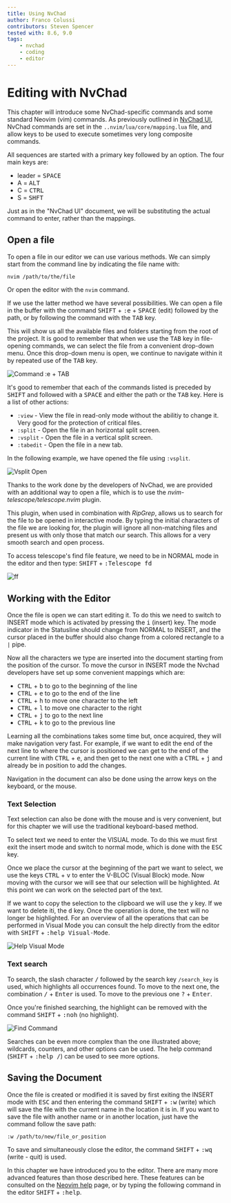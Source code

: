 ```yaml
---
title: Using NvChad
author: Franco Colussi
contributors: Steven Spencer
tested with: 8.6, 9.0
tags:
    - nvchad
    - coding
    - editor
---
```


# Editing with NvChad

This chapter will introduce some NvChad-specific commands and some standard Neovim (vim) commands.  As previously outlined in [NvChad UI](./nvchad_ui.md), NvChad commands are set in the `..nvim/lua/core/mapping.lua` file, and allow keys to be used to execute sometimes very long composite commands. 

All sequences are started with a primary key followed by an option. The four main keys are:

* leader = <kbd>SPACE</kbd>
* A = <kbd>ALT</kbd>
* C = <kbd>CTRL</kbd>
* S = <kbd>SHFT</kbd>

Just as in the "NvChad UI" document, we will be substituting the actual command to enter, rather than the mappings.

## Open a file

To open a file in our editor we can use various methods. We can simply start from the command line by indicating the file name with:

```bash
nvim /path/to/the/file
```

Or open the editor with the `nvim` command.

If we use the latter method we have several possibilities. We can open a file in the buffer with the command <kbd>SHIFT</kbd> + <kbd>:e</kbd> + <kbd>SPACE</kbd> (edit) followed by the path, or by following the command with the <kbd>TAB</kbd> key. 

This will show us all the available files and folders starting from the root of the project. It is good to remember that when we use the <kbd>TAB</kbd> key in file-opening commands, we can select the file from a convenient drop-down menu. Once this drop-down menu is open, we continue to navigate within it by repeated use of the <kbd>TAB</kbd> key.

![Command :e + TAB](../images/e_tab_command.png) 

It's good to remember that each of the commands listed is preceded by <kbd>SHIFT</kbd> and followed with a <kbd>SPACE</kbd> and either the path or the <kbd>TAB</kbd> key. Here is a list of other actions:

* `:view` - View the file in read-only mode without the abilitiy to change it. Very good for the protection of critical files.
* `:split` - Open the file in an horizontal split screen.
* `:vsplit` - Open the file in  a vertical split screen.
* `:tabedit` - Open the file in a new tab.

In the following example, we have opened the file using `:vsplit`.

![Vsplit Open](../images/vsplit_open.png)

Thanks to the work done by the developers of NvChad, we are provided with an additional way to open a file, which is to use the *nvim-telescope/telescope.nvim* plugin. 

This plugin, when used in combination with *RipGrep*, allows us to search for the file to be opened in interactive mode. By typing the initial characters of the file we are looking for, the plugin will ignore all non-matching files and present us with only those that match our search. This allows for a very smooth search and open process.

To access telescope's find file feature, we need to be in NORMAL mode in the editor and then type: <kbd>SHIFT</kbd> + <kbd>:Telescope fd</kbd>

![<leader>ff](../images/leader_ff.png) 

## Working with the Editor

Once the file is open we can start editing it. To do this we need to switch to INSERT mode which is activated by pressing the <kbd>i</kbd> (insert) key. The mode indicator in the Statusline should change from NORMAL to INSERT, and the cursor placed in the buffer should also change from a colored rectangle to a `|` pipe. 

Now all the characters we type are inserted into the document starting from the position of the cursor. To move the cursor in INSERT mode the Nvchad developers have set up some convenient mappings which are:

- <kbd>CTRL</kbd> + <kbd>b</kbd> to go to the beginning of the line
- <kbd>CTRL</kbd> + <kbd>e</kbd> to go to the end of the line
- <kbd>CTRL</kbd> + <kbd>h</kbd> to move one character to the left
- <kbd>CTRL</kbd> + <kbd>l</kbd> to move one character to the right
- <kbd>CTRL</kbd> + <kbd>j</kbd> to go to the next line
- <kbd>CTRL</kbd> + <kbd>k</kbd> to go to the previous line

Learning all the combinations takes some time but, once acquired, they will make navigation very fast. For example, if we want to edit the end of the next line to where the cursor is positioned we can get to the end of the current line with <kbd>CTRL</kbd> + <kbd>e</kbd>, and then get to the next one with a <kbd>CTRL</kbd> + <kbd>j</kbd> and already be in position to add the changes.

Navigation in the document can also be done using the arrow keys on the keyboard, or the mouse.

### Text Selection

Text selection can also be done with the mouse and is very convenient, but for this chapter we will use the traditional keyboard-based method.

To select text we need to enter the VISUAL mode. To do this we must first exit the insert mode and switch to normal mode, which is done with the <kbd>ESC</kbd> key. 

Once we place the cursor at the beginning of the part we want to select, we use the keys <kbd>CTRL</kbd> + <kbd>v</kbd> to enter the V-BLOC (Visual Block) mode. Now moving with the cursor we will see that our selection will be highlighted. At this point we can work on the selected part of the text. 

If we want to copy the selection to the clipboard we will use the <kbd>y</kbd> key. If we want to delete iti, the <kbd>d</kbd> key. Once the operation is done, the text will no longer be highlighted. For an overview of all the operations that can be performed in Visual Mode you can consult the help directly from the editor with <kbd>SHIFT</kbd> + <kbd>:help Visual-Mode</kbd>.

![Help Visual Mode](../images/help_visual_mode.png) 

### Text search

To search, the slash character <kbd>/</kbd> followed by the search key `/search_key` is used, which highlights all occurrences found. To move to the next one, the combination <kbd>/</kbd> + <kbd>Enter</kbd> is used. To move to the previous one <kbd>?</kbd> + <kbd>Enter</kbd>. 

Once you're finished searching, the highlight can be removed with the command <kbd>SHIFT</kbd> + <kbd>:noh</kbd> (no highlight).

![Find Command](../images/find_command.png)

Searches can be even more complex than the one illustrated above; wildcards, counters, and other options can be used. The help command (<kbd>SHIFT</kbd> + <kbd>:help /</kbd>) can be used to see more options.

## Saving the Document

Once the file is created or modified it is saved by first exiting the INSERT mode with <kbd>ESC</kbd> and then entering the command  <kbd>SHIFT</kbd> + <kbd>:w</kbd> (write) which will save the file with the current name in the location it is in. If you want to save the file with another name or in another location, just have the command follow the save path:

```text
:w /path/to/new/file_or_position
```

To save and simultaneously close the editor, the command <kbd>SHIFT</kbd> + <kbd>:wq</kbd> (write - quit) is used.

In this chapter we have introduced you to the editor. There are many more advanced features than those described here. These features can be consulted on the [Neovim help](https://neovim.io/doc/user/) page, or by typing the following command in the editor <kbd>SHIFT</kbd> + <kbd>:help</kbd>.

